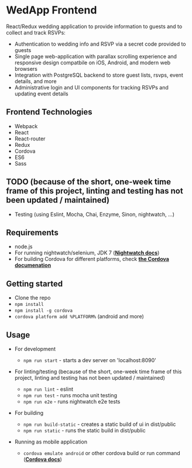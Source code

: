 # WedApp Frontend

React/Redux wedding application to provide information to guests and to collect and track RSVPs:
* Authentication to wedding info and RSVP via a secret code provided to guests
* Single page web-application with parallax scrolling experience and responsive design compatbile on iOS, Android, and modern web browsers
* Integration with PostgreSQL backend to store guest lists, rsvps, event details, and more
* Administrative login and UI components for tracking RSVPs and updating event details

## Frontend Technologies

* Webpack
* React
* React-router
* Redux
* Cordova
* ES6
* Sass

## TODO (because of the short, one-week time frame of this project, linting and testing has not been updated / maintained)

* Testing (using Eslint, Mocha, Chai, Enzyme, Sinon, nightwatch, ...)

## Requirements

* node.js
* For running nightwatch/selenium, JDK 7 ([**Nightwatch docs**](http://nightwatchjs.org/gettingstarted#selenium-server-setup))
* For building Cordova for different platforms, check [**the Cordova documenation**](https://cordova.apache.org/docs/en/latest/guide/cli/index.html#install-pre-requisites-for-building)

## Getting started

* Clone the repo
* ```npm install```
* ```npm install -g cordova```
* ```cordova platform add %PLATFORM%``` (android and more)

## Usage

* For development
  * ```npm run start``` - starts a dev server on 'localhost:8090'

* For linting/testing (because of the short, one-week time frame of this project, linting and testing has not been updated / maintained)
  * ```npm run lint``` - eslint
  * ```npm run test``` - runs mocha unit testing
  * ```npm run e2e``` - runs nightwatch e2e tests

* For building
  * ```npm run build-static``` - creates a static build of ui in dist/public
  * ```npm run static``` - runs the static build in dist/public

* Running as mobile application
  * ```cordova emulate android``` or other cordova build or run command ([**Cordova docs**](https://cordova.apache.org/docs/en/latest/reference/cordova-cli/index.html#cordova-build-command))
